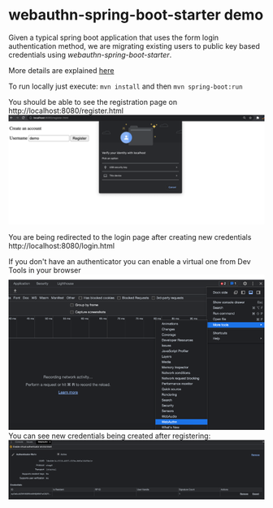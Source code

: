 # webauthn-spring-boot-starter demo

Given a typical spring boot application that uses the form login authentication method,
we are migrating existing users to public key based credentials using *webauthn-spring-boot-starter*.

More details are explained [here](https://mihaita-tinta.medium.com/how-to-add-passwordless-authentication-in-java-with-spring-boot-72278a56a942)

To run locally just execute:
`mvn install`
and then
`mvn spring-boot:run`

You should be able to see the registration page on http://localhost:8080/register.html
![register page](./images/register.png)

You are being redirected to the login page after creating new credentials
http://localhost:8080/login.html

If you don't have an authenticator you can enable a virtual one from Dev Tools in your browser
![emulator](./images/webauthn-emulator.png)
You can see new credentials being created after registering:
![emulator](./images/webauthn-emulator-2.png)